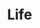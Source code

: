 ---
title: "Life"
weight: 90
links:
- title: "How to Talk about Yourself in the Best Possible Way"
  link: "https://medium.com/the-year-of-the-looking-glass/how-to-talk-about-yourself-in-the-best-possible-way-fd1eaf484748"
- title: "How to Think for Yourself"
  link: "http://paulgraham.com/think.html"
- title: "How to Write Technical Posts (so people will read them)"
  link: "https://reasonablypolymorphic.com/blog/writing-technical-posts/"
- title: "Shift Your Mindset By Saying Less of These 4 Things"
  link: "https://www.toddbrison.com/blog/shift-your-mindset-by-saying-less-of-these-4-things"
- title: "How To Understand Things"
  link: "https://nabeelqu.co/understanding"
- title: "How to Get Yourself to Do Things"
  link: "https://www.raptitude.com/2015/03/how-to-get-yourself-to-do-things/"
- title: "How to stop self-sabotaging your career"
  link: "https://www.science.org/careers/2021/08/how-stop-self-sabotaging-your-career"
- title: "How to work hard"
  link: "http://paulgraham.com/hwh.html"
- title: "Willingness to look stupid"
  link: "https://danluu.com/look-stupid/"
- title: "Book Summary: Finish What You Start: The Art of Following Through, Taking Action, Executing, & Self-Discipline"
  link: "https://theartofdefense.medium.com/book-summary-finish-what-you-start-the-art-of-following-through-taking-action-executing-88b883f79a45"
- title: "How to Ask for Feedback"
  link: "https://www.samjulien.com/how-to-ask-for-feedback"
- title: "How to tell a compelling story in scientific presentations"
  link: "https://www.nature.com/articles/d41586-021-03603-2"
- title: "Putting Ideas Into Words"
  link: "http://paulgraham.com/words.html"
---